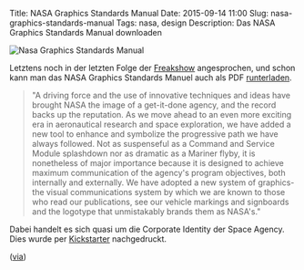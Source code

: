 Title: NASA Graphics Standards Manual
Date: 2015-09-14 11:00
Slug: nasa-graphics-standards-manual
Tags: nasa, design
Description: Das NASA Graphics Standards Manual downloaden

![Nasa Graphics Standards Manual]({static}/images/nasa_graphics_standards_manual.jpg)

Letztens noch in der letzten Folge der [Freakshow](http://freakshow.fm/fs160-der-hund-hat-die-datei-gefressen) angesprochen, und schon kann man das NASA Graphics Standards Manuel auch als PDF [runterladen](https://www.nasa.gov/image-feature/nasa-graphics-standards-manual).

> "A driving force and the use of innovative techniques and ideas have brought NASA the image of a get-it-done agency, and the record backs up the reputation. As we move ahead to an even more exciting era in aeronautical research and space exploration, we have added a new tool to enhance and symbolize the progressive path we have always followed. Not as suspenseful as a Command and Service Module splashdown nor as dramatic as a Mariner flyby, it is nonetheless of major importance because it is designed to achieve maximum communication of the agency's program objectives, both internally and externally. We have adopted a new system of graphics-the visual communications system by which we are known to those who read our publications, see our vehicle markings and signboards and the logotype that unmistakably brands them as NASA's."

Dabei handelt es sich quasi um die Corporate Identity der Space Agency. Dies wurde per [Kickstarter](https://www.kickstarter.com/projects/thestandardsmanual/reissue-of-the-1975-nasa-graphics-standards-manual) nachgedruckt.

([via](https://www.theverge.com/2015/9/9/9296171/nasa-releases-entire-1970s-graphics-standard-manual-online-for-free))

